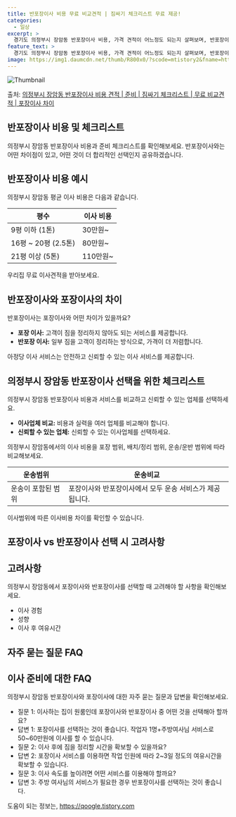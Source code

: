 ```yaml
---
title: 반포장이사 비용 무료 비교견적 | 짐싸기 체크리스트 무료 제공!
categories:
  - 일상
excerpt: >
  경기도 의정부시 장암동 반포장이사 비용, 가격 견적이 어느정도 되는지 살펴보며, 반포장이사를 준비함에 있어 짐싸기 준비 체크리스트가 무엇인지 보겠습니다. 마지막으로 포장이사와 차이점을 통해 무료 비교견적으로 어떤 것이 더 합리적인 선택인지 공유 드립니다.의정부시 장암동 포장이사 견적 샘플 보기 👈 클릭의정부시 장암동 포장이사 가격 살펴보기 👈 클릭의정부시 장암동 반포장이사 평균 이사 비용평수의정부시 장암동 평균 이사 비용원룸 이사9평 이하 (1톤)30만원~투룸/쓰리룸 이사16평 ~ 20평 (2.5톤)80만원~쓰리룸 이사21평 (5톤) ~110만원~우리집 무료 이사견적 받기 👈 클릭포장 vs 반포장 이사: 비용과 서비스의 큰 차이점이사 비용과 서비스의 차이가 있는 포장과 반포장 이사에 대해 알아보겠습..
feature_text: >
  경기도 의정부시 장암동 반포장이사 비용, 가격 견적이 어느정도 되는지 살펴보며, 반포장이사를 준비함에 있어 짐싸기 준비 체크리스트가 무엇인지 보겠습니다. 마지막으로 포장이사와 차이점을 통해 무료 비교견적으로 어떤 것이 더 합리적인 선택인지 공유 드립니다.의정부시 장암동 포장이사 견적 샘플 보기 👈 클릭의정부시 장암동 포장이사 가격 살펴보기 👈 클릭의정부시 장암동 반포장이사 평균 이사 비용평수의정부시 장암동 평균 이사 비용원룸 이사9평 이하 (1톤)30만원~투룸/쓰리룸 이사16평 ~ 20평 (2.5톤)80만원~쓰리룸 이사21평 (5톤) ~110만원~우리집 무료 이사견적 받기 👈 클릭포장 vs 반포장 이사: 비용과 서비스의 큰 차이점이사 비용과 서비스의 차이가 있는 포장과 반포장 이사에 대해 알아보겠습..
image: https://img1.daumcdn.net/thumb/R800x0/?scode=mtistory2&fname=https%3A%2F%2Fblog.kakaocdn.net%2Fdn%2FdSpCYY%2FbtsHbeXCBHK%2FYjRjGCEgm0kpu0ZqzzigNk%2Fimg.webp
---
```


![Thumbnail](https://img1.daumcdn.net/thumb/R800x0/?scode=mtistory2&fname=https%3A%2F%2Fblog.kakaocdn.net%2Fdn%2FdSpCYY%2FbtsHbeXCBHK%2FYjRjGCEgm0kpu0ZqzzigNk%2Fimg.webp)

<p>출처: <a href="https://qoogle.tistory.com/9242" rel="dofollow">의정부시 장암동 반포장이사 비용 견적 | 준비 | 짐싸기 체크리스트 | 무료 비교견적 | 포장이사 차이</a> </p>

## 반포장이사 비용 및 체크리스트

의정부시 장암동 반포장이사 비용과 준비 체크리스트를 확인해보세요. 반포장이사와는 어떤 차이점이 있고, 어떤 것이 더 합리적인 선택인지
공유하겠습니다.

## **반포장이사 비용 예시**

의정부시 장암동 평균 이사 비용은 다음과 같습니다.

평수 | 이사 비용  
---|---  
9평 이하 (1톤) | 30만원~  
16평 ~ 20평 (2.5톤) | 80만원~  
21평 이상 (5톤) | 110만원~  
  
우리집 무료 이사견적을 받아보세요.



## **반포장이사와 포장이사의 차이**

반포장이사는 포장이사와 어떤 차이가 있을까요?

  * **포장 이사:** 고객이 짐을 정리하지 않아도 되는 서비스를 제공합니다.
  * **반포장 이사:** 일부 짐을 고객이 정리하는 방식으로, 가격이 더 저렴합니다.

아정당 이사 서비스는 안전하고 신뢰할 수 있는 이사 서비스를 제공합니다.

## **의정부시 장암동 반포장이사 선택을 위한 체크리스트**

의정부시 장암동 반포장이사 비용과 서비스를 비교하고 신뢰할 수 있는 업체를 선택하세요.

  * **이사업체 비교:** 비용과 실력을 여러 업체를 비교해야 합니다.
  * **신뢰할 수 있는 업체:** 신뢰할 수 있는 이사업체를 선택하세요.

의정부시 장암동에서의 이사 비용을 포장 범위, 배치/정리 범위, 운송/운반 범위에 따라 비교해보세요.

운송범위 | 운송비교  
---|---  
운송이 포함된 범위 | 포장이사와 반포장이사에서 모두 운송 서비스가 제공됩니다.  
  
이사범위에 따른 이사비용 차이를 확인할 수 있습니다.



## 포장이사 vs 반포장이사 선택 시 고려사항

## **고려사항**

의정부시 장암동에서 포장이사와 반포장이사를 선택할 때 고려해야 할 사항을 확인해보세요.

  * 이사 경험
  * 성향
  * 이사 후 여유시간



## 자주 묻는 질문 FAQ

## **이사 준비에 대한 FAQ**

의정부시 장암동 반포장이사와 포장이사에 대한 자주 묻는 질문과 답변을 확인해보세요.

  * 질문 1: 이사하는 집이 원룸인데 포장이사와 반포장이사 중 어떤 것을 선택해아 할까요?
  * 답변 1: 포장이사를 선택하는 것이 좋습니다. 작업자 1명+주방여사님 서비스로 50~60만원에 이사를 할 수 있습니다.
  * 질문 2: 이사 후에 짐을 정리할 시간을 확보할 수 있을까요?
  * 답변 2: 포장이사 서비스를 이용하면 작업 인원에 따라 2~3일 정도의 여유시간을 확보할 수 있습니다.
  * 질문 3: 이사 속도를 높이려면 어떤 서비스를 이용해야 할까요?
  * 답변 3: 주방 여사님의 서비스가 필요한 경우 반포장이사를 선택하는 것이 좋습니다.

 

도움이 되는 정보는, <a href="https://qoogle.tistory.com" rel="dofollow">https://qoogle.tistory.com</a>


